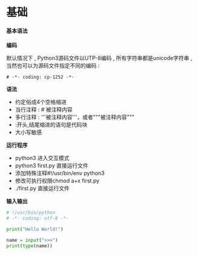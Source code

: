 # 基础

#### 基本语法

**编码**

默认情况下 , Python3源码文件以UTP-8编码 , 所有字符串都是unicode字符串 , 当然也可以为源码文件指定不同的编码 : 

```
# -*- coding: cp-1252 -*-
```

**语法**

* 约定俗成4个空格缩进
* 当行注释 : \# 被注释内容
* 多行注释 : '''被注释内容'''，或者"""被注释内容"""
* :开头,结尾缩进的语句是代码块
* 大小写敏感

**运行程序**

* python3 进入交互模式
* python3 first.py 直接运行文件
* 添加特殊注释\#!/usr/bin/env python3
* 修改可执行权限chmod a+x first.py
* ./first.py 直接运行文件

**输入输出**

```py
# !/usr/bin/python
# -*- coding: utf-8 -*-

print("Hello World!")

name = input(">>>")
print(type(name))
```



